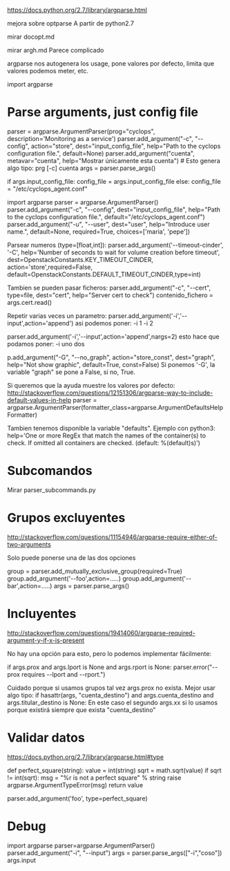https://docs.python.org/2.7/library/argparse.html

mejora sobre optparse
A partir de python2.7

mirar docopt.md

mirar argh.md
Parece complicado

argparse nos autogenera los usage, pone valores por defecto, limita que valores podemos meter, etc.

import argparse

# Parse arguments, just config file
parser = argparse.ArgumentParser(prog="cyclops", description='Monitoring as a service')
parser.add_argument("-c", "--config", action="store", dest="input_config_file",
                            help="Path to the cyclops configuration file.", default=None)
parser.add_argument("cuenta", metavar="cuenta", help="Mostrar únicamente esta cuenta") # Esto genera algo tipo: prg [-c] cuenta
args = parser.parse_args()

if args.input_config_file:
    config_file = args.input_config_file
else:
    config_file = "/etc/cyclops_agent.conf"



import argparse
parser = argparse.ArgumentParser()
parser.add_argument("-c", "--config", dest="input_config_file", help="Path to the cyclops configuration file.", default="/etc/cyclops_agent.conf")
parser.add_argument("-u", "--user", dest="user", help="Introduce user name.", default=None, required=True, choices=['maria', 'pepe'])


Parsear numeros (type=[float,int]):
  parser.add_argument('--timeout-cinder', '-C', help='Number of seconds to wait for volume creation before timeout',
      dest=OpenstackConstants.KEY_TIMEOUT_CINDER, action='store',required=False, default=OpenstackConstants.DEFAULT_TIMEOUT_CINDER,type=int)

Tambien se pueden pasar ficheros:
parser.add_argument("-c", "--cert", type=file, dest="cert", help="Server cert to check")
contenido_fichero = args.cert.read()

Repetir varias veces un parametro:
parser.add_argument('-i','--input',action='append')
 asi podemos poner: -i 1 -i 2

parser.add_argument('-i','--input',action='append',nargs=2)
 esto hace que podamos poner: -i uno dos



p.add_argument("-G", "--no_graph", action="store_const", dest="graph", help="Not show graphic", default=True, const=False)
  Si ponemos '-G', la variable "graph" se pone a False, si no, True.


Si queremos que la ayuda muestre los valores por defecto:
http://stackoverflow.com/questions/12151306/argparse-way-to-include-default-values-in-help
parser = argparse.ArgumentParser(formatter_class=argparse.ArgumentDefaultsHelpFormatter)

Tambien tenemos disponible la variable "defaults". Ejemplo con python3:
help='One or more RegEx that match the names of the container(s) to check. If omitted all containers are checked. (default: %(default)s)')


# Subcomandos
Mirar parser_subcommands.py

# Grupos excluyentes
http://stackoverflow.com/questions/11154946/argparse-require-either-of-two-arguments

Solo puede ponerse una de las dos opciones

group = parser.add_mutually_exclusive_group(required=True)
group.add_argument('--foo',action=.....)
group.add_argument('--bar',action=.....)
args = parser.parse_args()


# Incluyentes
http://stackoverflow.com/questions/19414060/argparse-required-argument-y-if-x-is-present

No hay una opción para esto, pero lo podemos implementar fácilmente:

if args.prox and args.lport is None and args.rport is None:
    parser.error("--prox requires --lport and --rport.")

Cuidado porque si usamos grupos tal vez args.prox no exista. Mejor usar algo tipo:
if hasattr(args, "cuenta_destino") and args.cuenta_destino and args.titular_destino is None:
En este caso el segundo args.xx si lo usamos porque existirá siempre que exista "cuenta_destino"



# Validar datos
https://docs.python.org/2.7/library/argparse.html#type

def perfect_square(string):
    value = int(string)
    sqrt = math.sqrt(value)
    if sqrt != int(sqrt):
        msg = "%r is not a perfect square" % string
        raise argparse.ArgumentTypeError(msg)
    return value

parser.add_argument('foo', type=perfect_square)



# Debug
import argparse
parser=argparse.ArgumentParser()
parser.add_argument("-i", "--input")
args = parser.parse_args(["-i","coso"])
args.input
